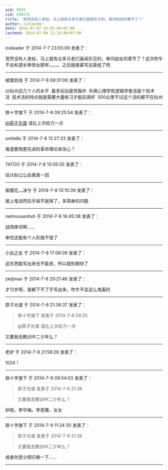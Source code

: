 ```yaml
---
aid: 9025
zid: 550175
title: '竞然没有人发帖，马上就有众多元老们喜闻乐见的，审问幼女的章节了？'
author: iceleader
date: 2014-07-07 23:55:09+07:00
lastmod: 2014-07-09 11:24:00+07:00
---
```


iceleader 于 2014-7-7 23:55:09 发表了：

竞然没有人发帖，马上就有众多元老们喜闻乐见的，审问幼女的章节了？这次吹牛不会和道长审侠女那样，。。。。之后就接着写巡查组了吧

---------

棱堡防线 于 2014-7-8 08:31:06 发表了：

以杭州这几个人的水平  最多玩玩疲劳轰炸  利用心理学和逻辑学套话是个技术活  技术活的特点就是需要大量练习才能玩得好  500众里干过这个活的都不在杭州

---------

铁十字旗下 于 2014-7-8 09:25:54 发表了：

[@原子光谱](https://bbs.northdy.com/home.php?mod=space&uid=3857) 请比上次给力一点

---------

smile8s 于 2014-7-8 12:27:33 发表了：

难道要用更先进的革命理论来攻心？

---------

TATOO 于 2014-7-8 13:05:55 发表了：

估计赵公公会禽兽一回

---------

紫樱花灬沫兮 于 2014-7-8 13:10:39 发表了：

接上电话然后手摇不就得了，多简单的问题

---------

netmousexhxh 于 2014-7-8 16:45:38 发表了：

战场审讯啊……

审完还能有个人形就不错了

---------

小白之友 于 2014-7-8 17:08:09 发表了：

这东西能写出来也不能发，所以就别期待了

---------

zkdjmax 于 2014-7-8 20:21:46 发表了：

才12岁呀，我都下不了手写出来，吹牛不会这么鬼畜的

---------

原子光谱 于 2014-7-8 21:36:37 发表了：

> 铁十字旗下 发表于 2014-7-8 09:25
> 
> @原子光谱 请比上次给力一点



又要我去教训中二少年么？

---------

老驴 于 2014-7-8 21:58:26 发表了：

1024！

---------

铁十字旗下 于 2014-7-9 09:54:03 发表了：

> 原子光谱 发表于 2014-7-8 21:36
> 
> 又要我去教训中二少年么？



矽统，李华梅，李思雅，女女

---------

铁十字旗下 于 2014-7-9 11:24:30 发表了：

> 原子光谱 发表于 2014-7-8 21:36
> 
> 又要我去教训中二少年么？



或者你至少把ID换一下……

---------

